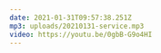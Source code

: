 ```yaml
---
date: 2021-01-31T09:57:38.251Z
mp3: uploads/20210131-service.mp3
video: https://youtu.be/0gbB-G9o4HI
---
```


